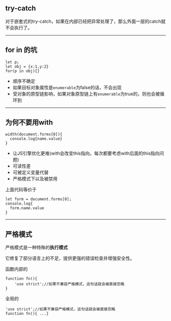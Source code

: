## try-catch
对于嵌套式的try-catch，如果在内部已经把异常处理了，那么外面一层的catch就不会执行了。

- - -
## for in 的坑

    let p;
    let obj = {x:1,y:2}
    for(p in obj){}

- 顺序不确定
- 如果目标对象属性是`enumerable`为false的话，不会出现
- 受对象的原型链影响，如果对象原型链上有`enumerable`为true的，则也会被循环到

- - -
## 为何不要用with

    width(document.forms[0]){
      console.log{name.value}
    }

- 让JS引擎优化更难(with会改变this指向，每次都要考虑with后面的this指向问题)
- 可读性差
- 可被定义变量代替
- 严格模式下以及被禁用      
    
上面代码等价于

    let form = document.forms[0];
    console.log{
      form.name.value
    }

- - -
## 严格模式
严格模式是一种特殊的**执行模式**

它修复了部分语言上的不足，提供更强的错误检查并增强安全性。

函数内部的

    function fn(){
        'use strict';//如果不兼容严格模式，这句话就会被直接忽略
    }

全局的

    'use strict';//如果不兼容严格模式，这句话就会被直接忽略
    function fn(){ ...}

